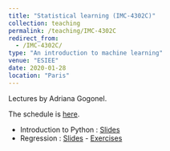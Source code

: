 ```yaml
---
title: "Statistical learning (IMC-4302C)"
collection: teaching
permalink: /teaching/IMC-4302C
redirect_from: 
  - /IMC-4302C/
type: "An introduction to machine learning"
venue: "ESIEE"
date: 2020-01-28
location: "Paris"
---
```


Lectures by Adriana Gogonel.

The schedule is [here](https://calendar.google.com/calendar/embed?src=kevin.zagalo%40esiee.fr&ctz=Europe%2FParis).

* Introduction to Python : [Slides](https://who.rocq.inria.fr/Kevin.Zagalo/docs/IMC-4302C/Lab0/Lab0-Slides.pdf)
* Regression : [Slides](https://who.rocq.inria.fr/Kevin.Zagalo/docs/IMC-4302C/Lab1/Lab1-Slides.pdf) - [Exercises](https://who.rocq.inria.fr/Kevin.Zagalo/docs/IMC-4302C/Lab1/Lab1.pdf)

